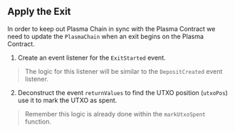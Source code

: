 ## Apply the Exit

In order to keep out Plasma Chain in sync with the Plasma Contract we need to update the `PlasmaChain` when an exit begins on the Plasma Contract.

1. Create an event listener for the `ExitStarted` event.

> The logic for this listener will be similar to the `DepositCreated` event listener. 

2. Deconstruct the event `returnValues` to find the UTXO position (`utxoPos`) use it to mark the UTXO as spent.

> Remember this logic is already done within the `markUtxoSpent` function.